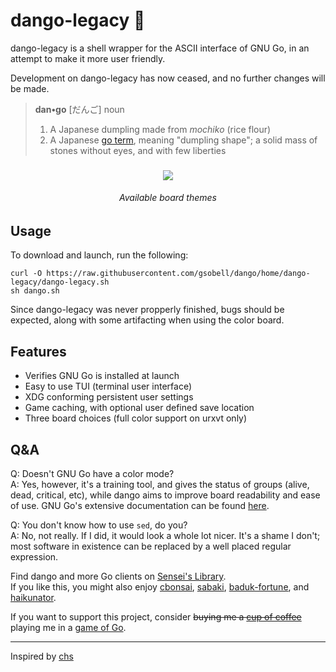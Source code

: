 # dango-legacy 🍡
dango-legacy is a shell wrapper for the ASCII interface of GNU Go, in an attempt to make it more user friendly.

Development on dango-legacy has now ceased, and no further changes will be made.

> **dan•go** [だんご]
> noun
> 1. A Japanese dumpling made from *mochiko* (rice flour) 
> 2. A Japanese [go term](https://senseis.xmp.net/?Dango), meaning "dumpling shape";  a solid mass of stones without eyes, and with few liberties

<h3 align="center"><img src="https://i.imgur.com/914njtc.png"></h3>  
<h6 align="center">Available board themes</h6>

## Usage
To download and launch, run the following:
```shell
curl -O https://raw.githubusercontent.com/gsobell/dango/home/dango-legacy/dango-legacy.sh
sh dango.sh
```
Since dango-legacy was never propperly finished, bugs should be expected, along with some artifacting when using the color board.

## Features
- Verifies GNU Go is installed at launch
- Easy to use TUI (terminal user interface)
- XDG conforming persistent user settings
- Game caching, with optional user defined save location
- Three board choices (full color support on urxvt only)

## Q&A
Q: Doesn't GNU Go have a color mode?  
A: Yes, however, it's a training tool, and gives the status of groups (alive, dead, critical, etc),  while dango aims to improve board readability and ease of use. GNU Go's extensive documentation can be found [here](https://www.gnu.org/software/gnugo/gnugo_toc.html).

Q: You don't know how to use `sed`, do you?  
A: No, not really. If I did, it would look a whole lot nicer. It's a shame I don't; most software in existence can be replaced by a well placed regular expression. 

Find dango and more Go clients on [Sensei's Library](https://senseis.xmp.net/?GoClient).  
If you like this, you might also enjoy [cbonsai](https://gitlab.com/jallbrit/cbonsai), [sabaki](https://github.com/SabakiHQ/Sabaki), [baduk-fortune](https://github.com/gsobell/baduk-fortune), and [haikunator](https://github.com/usmanbashir/haikunator).

If you want to support this project, consider ~~buying me a [cup of coffee](https://www.buymeacoffee.com/gsobell)~~ playing me in a [game of Go](https://online-go.com/player/1080938/).

***

Inspired by [chs](https://github.com/nickzuber/chs)

